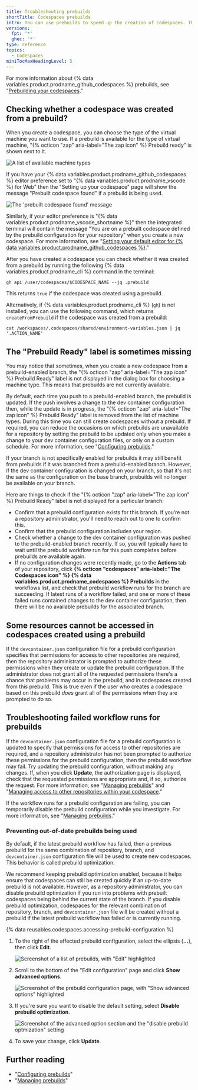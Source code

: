 ```yaml
---
title: Troubleshooting prebuilds
shortTitle: Codespaces prebuilds
intro: You can use prebuilds to speed up the creation of codespaces. This article provides troubleshooting steps for common issues with prebuilds.
versions:
  fpt: '*'
  ghec: '*'
type: reference
topics:
  - Codespaces
miniTocMaxHeadingLevel: 3
---
```


For more information about {% data variables.product.prodname_github_codespaces %} prebuilds, see "[Prebuilding your codespaces](/codespaces/prebuilding-your-codespaces)."

## Checking whether a codespace was created from a prebuild?

When you create a codespace, you can choose the type of the virtual machine you want to use. If a prebuild is available for the type of virtual machine, "{% octicon "zap" aria-label="The zap icon" %} Prebuild ready" is shown next to it.

![A list of available machine types](/assets/images/help/codespaces/choose-custom-machine-type.png)

If you have your {% data variables.product.prodname_github_codespaces %} editor preference set to "{% data variables.product.prodname_vscode %} for Web" then the "Setting up your codespace" page will show the message "Prebuilt codespace found" if a prebuild is being used. 

![The 'prebuilt codespace found' message](/assets/images/help/codespaces/prebuilt-codespace-found.png)

Similarly, if your editor preference is "{% data variables.product.prodname_vscode_shortname %}" then the integrated terminal will contain the message "You are on a prebuilt codespace defined by the prebuild configuration for your repository" when you create a new codespace. For more information, see "[Setting your default editor for {% data variables.product.prodname_github_codespaces %}](/codespaces/customizing-your-codespace/setting-your-default-editor-for-github-codespaces)."

After you have created a codespace you can check whether it was created from a prebuild by running the following {% data variables.product.prodname_cli %} command in the terminal:

```shell{:copy}
gh api /user/codespaces/$CODESPACE_NAME --jq .prebuild
```

This returns `true` if the codespace was created using a prebuild.

Alternatively, if {% data variables.product.prodname_cli %} (`gh`) is not installed, you can use the following command, which returns `createFromPrebuild` if the codespace was created from a prebuild: 

```shell{:copy}
cat /workspaces/.codespaces/shared/environment-variables.json | jq '.ACTION_NAME'
```

## The "Prebuild Ready" label is sometimes missing

You may notice that sometimes, when you create a new codespace from a prebuild-enabled branch, the "{% octicon "zap" aria-label="The zap icon" %} Prebuild Ready" label is not displayed in the dialog box for choosing a machine type. This means that prebuilds are not currently available.

By default, each time you push to a prebuild-enabled branch, the prebuild is updated. If the push involves a change to the dev container configuration then, while the update is in progress, the "{% octicon "zap" aria-label="The zap icon" %} Prebuild Ready" label is removed from the list of machine types. During this time you can still create codespaces without a prebuild. If required, you can reduce the occasions on which prebuilds are unavailable for a repository by setting the prebuild to be updated only when you make a change to your dev container configuration files, or only on a custom schedule. For more information, see "[Configuring prebuilds](/codespaces/prebuilding-your-codespaces/configuring-prebuilds#configuring-a-prebuild)."

If your branch is not specifically enabled for prebuilds it may still benefit from prebuilds if it was branched from a prebuild-enabled branch. However, if the dev container configuration is changed on your branch, so that it's not the same as the configuration on the base branch, prebuilds will no longer be available on your branch.

Here are things to check if the "{% octicon "zap" aria-label="The zap icon" %} Prebuild Ready" label is not displayed for a particular branch:

* Confirm that a prebuild configuration exists for this branch. If you’re not a repository administrator, you'll need to reach out to one to confirm this. 
* Confirm that the prebuild configuration includes your region.
* Check whether a change to the dev container configuration was pushed to the prebuild-enabled branch recently. If so, you will typically have to wait until the prebuild workflow run for this push completes before prebuilds are available again.
* If no configuration changes were recently made, go to the **Actions** tab of your repository, click **{% octicon "codespaces" aria-label="The Codespaces icon" %} {% data variables.product.prodname_codespaces %} Prebuilds** in the workflows list, and check that prebuild workflow runs for the branch are succeeding. If latest runs of a workflow failed, and one or more of these failed runs contained changes to the dev container configuration, then there will be no available prebuilds for the associated branch. 

## Some resources cannot be accessed in codespaces created using a prebuild

If the `devcontainer.json` configuration file for a prebuild configuration specifies that permissions for access to other repositories are required, then the repository administrator is prompted to authorize these permissions when they create or update the prebuild configuration. If the administrator does not grant all of the requested permissions there's a chance that problems may occur in the prebuild, and in codespaces created from this prebuild. This is true even if the user who creates a codespace based on this prebuild _does_ grant all of the permissions when they are prompted to do so.

## Troubleshooting failed workflow runs for prebuilds

If the `devcontainer.json` configuration file for a prebuild configuration is updated to specify that permissions for access to other repositories are required, and a repository administrator has not been prompted to authorize these permissions for the prebuild configuration, then the prebuild workflow may fail. Try updating the prebuild configuration, without making any changes. If, when you click **Update**, the authorization page is displayed, check that the requested permissions are appropriate and, if so, authorize the request. For more information, see "[Managing prebuilds](/codespaces/prebuilding-your-codespaces/managing-prebuilds#editing-a-prebuild-configuration)" and "[Managing access to other repositories within your codespace](/codespaces/managing-your-codespaces/managing-repository-access-for-your-codespaces#setting-additional-repository-permissions)."

If the workflow runs for a prebuild configuration are failing, you can temporarily disable the prebuild configuration while you investigate. For more information, see "[Managing prebuilds](/codespaces/prebuilding-your-codespaces/managing-prebuilds#disabling-a-prebuild-configuration)."

### Preventing out-of-date prebuilds being used

By default, if the latest prebuild workflow has failed, then a previous prebuild for the same combination of repository, branch, and `devcontainer.json` configuration file will be used to create new codespaces. This behavior is called prebuild optimization.

We recommend keeping prebuild optimization enabled, because it helps ensure that codespaces can still be created quickly if an up-to-date prebuild is not available. However, as a repository administrator, you can disable prebuild optimization if you run into problems with prebuilt codespaces being behind the current state of the branch. If you disable prebuild optimization, codespaces for the relevant combination of repository, branch, and `devcontainer.json` file will be created without a prebuild if the latest prebuild workflow has failed or is currently running.

{% data reusables.codespaces.accessing-prebuild-configuration %}
1. To the right of the affected prebuild configuration, select the ellipsis (**...**), then click **Edit**.

   ![Screenshot of a list of prebuilds, with "Edit" highlighted](/assets/images/help/codespaces/edit-prebuild-configuration.png)
1. Scroll to the bottom of the "Edit configuration" page and click **Show advanced options**.

   ![Screenshot of the prebuild configuration page, with "Show advanced options" highlighted](/assets/images/help/codespaces/show-advanced-options.png)
1. If you're sure you want to disable the default setting, select **Disable prebuild optimization**.

   ![Screenshot of the advanced option section and the "disable prebuild optmization" setting](/assets/images/help/codespaces/disable-prebuild-optimization.png)
1. To save your change, click **Update**.

## Further reading

- "[Configuring prebuilds](/codespaces/prebuilding-your-codespaces/configuring-prebuilds)"
- "[Managing prebuilds](/codespaces/prebuilding-your-codespaces/managing-prebuilds)"
